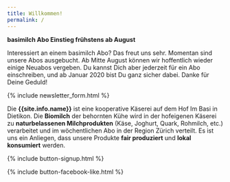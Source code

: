 ```yaml
---
title: Willkommen!
permalink: /
---
```


<div class="alert alert-success" role="alert" data-href="https://basimil.ch/genossenschaft/#abo-bestellen">
  <div style="font-weight:bold;">
  basimilch Abo Einstieg frühstens ab August
  </div>

Interessiert an einem basimilch Abo? Das freut uns sehr. Momentan sind unsere Abos ausgebucht. Ab Mitte August können wir hoffentlich wieder einige Neuabos vergeben. Du kannst Dich aber jederzeit für ein Abo einschreiben, und ab Januar 2020 bist Du ganz sicher dabei. Danke für Deine Geduld!
  
   </div>  
   
{% include newsletter_form.html %}


Die **{{site.info.name}}** ist eine kooperative Käserei auf dem
Hof Im Basi in Dietikon. Die **Biomilch** der behornten Kühe wird in der
hofeigenen Käserei zu **naturbelassenen Milchprodukten** (Käse, Joghurt, Quark,
Rohmilch, etc.) verarbeitet und im wöchentlichen Abo in der Region
Zürich verteilt. Es ist uns ein Anliegen, dass unsere Produkte **fair produziert**
und **lokal konsumiert** werden.

{% include button-signup.html %}   

{% include button-facebook-like.html %}


